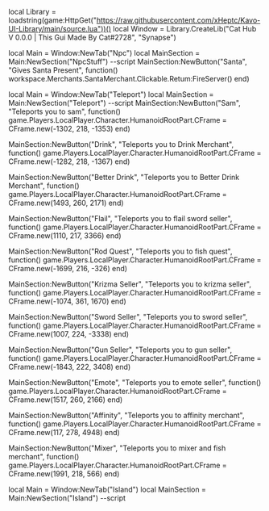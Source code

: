 local Library = loadstring(game:HttpGet("https://raw.githubusercontent.com/xHeptc/Kavo-UI-Library/main/source.lua"))()
local Window = Library.CreateLib("Cat Hub V 0.0.0 | This Gui Made By Cat#2728", "Synapse")

local Main = Window:NewTab("Npc")
local MainSection = Main:NewSection("NpcStuff")
--script
MainSection:NewButton("Santa", "Gives Santa Present", function()
    workspace.Merchants.SantaMerchant.Clickable.Retum:FireServer()
end)

local Main = Window:NewTab("Teleport")
local MainSection = Main:NewSection("Teleport")
--script
MainSection:NewButton("Sam", "Teleports you to sam", function()
    game.Players.LocalPlayer.Character.HumanoidRootPart.CFrame = CFrame.new(-1302, 218, -1353)
end)

MainSection:NewButton("Drink", "Teleports you to Drink Merchant", function()
    game.Players.LocalPlayer.Character.HumanoidRootPart.CFrame = CFrame.new(-1282, 218, -1367)
end)

MainSection:NewButton("Better Drink", "Teleports you to Better Drink Merchant", function()
    game.Players.LocalPlayer.Character.HumanoidRootPart.CFrame = CFrame.new(1493, 260, 2171)
end)

MainSection:NewButton("Flail", "Teleports you to flail sword seller", function()
    game.Players.LocalPlayer.Character.HumanoidRootPart.CFrame = CFrame.new(1110, 217, 3366)
end)

MainSection:NewButton("Rod Quest", "Teleports you to fish quest", function()
    game.Players.LocalPlayer.Character.HumanoidRootPart.CFrame = CFrame.new(-1699, 216, -326)
end)

MainSection:NewButton("Krizma Seller", "Teleports you to krizma seller", function()
    game.Players.LocalPlayer.Character.HumanoidRootPart.CFrame = CFrame.new(-1074, 361, 1670)
end)

MainSection:NewButton("Sword Seller", "Teleports you to sword seller", function()
    game.Players.LocalPlayer.Character.HumanoidRootPart.CFrame = CFrame.new(1007, 224, -3338)
end)

MainSection:NewButton("Gun Seller", "Teleports you to gun seller", function()
    game.Players.LocalPlayer.Character.HumanoidRootPart.CFrame = CFrame.new(-1843, 222, 3408)
end)

MainSection:NewButton("Emote", "Teleports you to emote seller", function()
    game.Players.LocalPlayer.Character.HumanoidRootPart.CFrame = CFrame.new(1517, 260, 2166)
end)

MainSection:NewButton("Affinity", "Teleports you to affinity merchant", function()
    game.Players.LocalPlayer.Character.HumanoidRootPart.CFrame = CFrame.new(117, 278, 4948)
end)

MainSection:NewButton("Mixer", "Teleports you to mixer and fish merchant", function()
    game.Players.LocalPlayer.Character.HumanoidRootPart.CFrame = CFrame.new(1991, 218, 566)
end)

local Main = Window:NewTab("Island")
local MainSection = Main:NewSection("Island")
--script
